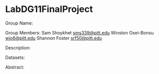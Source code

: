 # LabDG11FinalProject
Group Name:

Group Members:
	Sam Shoykhet sms339@pitt.edu
	Winston Osei-Bonsu wio6@pitt.edu
	Shannon Foster srf50@pitt.edu

Description:

Datasets:

Abstract:
